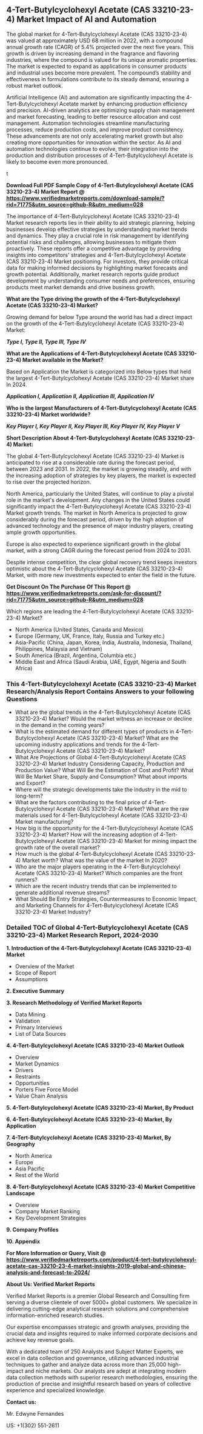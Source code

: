 <h2>4-Tert-Butylcyclohexyl Acetate (CAS 33210-23-4) Market Impact of AI and Automation</h2><p>The global market for 4-Tert-Butylcyclohexyl Acetate (CAS 33210-23-4) was valued at approximately USD 68 million in 2022, with a compound annual growth rate (CAGR) of 5.4% projected over the next five years. This growth is driven by increasing demand in the fragrance and flavoring industries, where the compound is valued for its unique aromatic properties. The market is expected to expand as applications in consumer products and industrial uses become more prevalent. The compound’s stability and effectiveness in formulations contribute to its steady demand, ensuring a robust market outlook.</p><p>Artificial Intelligence (AI) and automation are significantly impacting the 4-Tert-Butylcyclohexyl Acetate market by enhancing production efficiency and precision. AI-driven analytics are optimizing supply chain management and market forecasting, leading to better resource allocation and cost management. Automation technologies streamline manufacturing processes, reduce production costs, and improve product consistency. These advancements are not only accelerating market growth but also creating more opportunities for innovation within the sector. As AI and automation technologies continue to evolve, their integration into the production and distribution processes of 4-Tert-Butylcyclohexyl Acetate is likely to become even more pronounced.</p>t</p><p id="" class=""><strong>Download Full PDF Sample Copy of 4-Tert-Butylcyclohexyl Acetate (CAS 33210-23-4) Market Report @ <a href="https://www.verifiedmarketreports.com/download-sample/?rid=71775&utm_source=github-R&utm_medium=028" target="_blank">https://www.verifiedmarketreports.com/download-sample/?rid=71775&utm_source=github-R&utm_medium=028</a></strong></p><p>The importance of&nbsp;4-Tert-Butylcyclohexyl Acetate (CAS 33210-23-4) Market research reports lies in their ability to aid strategic planning, helping businesses develop effective strategies by understanding market trends and dynamics. They play a crucial role in risk management by identifying potential risks and challenges, allowing businesses to mitigate them proactively. These reports offer a competitive advantage by providing insights into competitors' strategies and 4-Tert-Butylcyclohexyl Acetate (CAS 33210-23-4) Market positioning. For investors, they provide critical data for making informed decisions by highlighting market forecasts and growth potential. Additionally, market research reports guide product development by understanding consumer needs and preferences, ensuring products meet market demands and drive business growth.</p><p><strong>What are the&nbsp;Type driving the growth of the 4-Tert-Butylcyclohexyl Acetate (CAS 33210-23-4) Market?</strong></p><p id="" class="">Growing demand for below Type around the world has had a direct impact on the growth of the 4-Tert-Butylcyclohexyl Acetate (CAS 33210-23-4) Market:</p><em><strong>Type I, Type II, Type III, Type IV </strong></em></p><strong>What are the&nbsp;Applications&nbsp;of 4-Tert-Butylcyclohexyl Acetate (CAS 33210-23-4) Market available in the Market?</strong></p><p id="" class="">Based on Application the Market is categorized into Below types that held the largest 4-Tert-Butylcyclohexyl Acetate (CAS 33210-23-4) Market share In 2024.</p><em><strong>Application I, Application II, Application III, Application IV</strong></em></p><strong>Who is the largest Manufacturers of 4-Tert-Butylcyclohexyl Acetate (CAS 33210-23-4) Market worldwide?</strong></p><p><em><strong>Key Player I, Key Player II, Key Player III, Key Player IV, Key Player V</strong></em></p><p id="" class=""><strong>Short Description About 4-Tert-Butylcyclohexyl Acetate (CAS 33210-23-4) Market:</strong></p><p>The global 4-Tert-Butylcyclohexyl Acetate (CAS 33210-23-4) Market is anticipated to rise at a considerable rate during the forecast period, between 2023 and 2031. In 2022, the market is growing steadily, and with the increasing adoption of strategies by key players, the market is expected to rise over the projected horizon.</p><p>North America, particularly the United States, will continue to play a pivotal role in the market's development. Any changes in the United States could significantly impact the 4-Tert-Butylcyclohexyl Acetate (CAS 33210-23-4) Market growth trends. The market in North America is projected to grow considerably during the forecast period, driven by the high adoption of advanced technology and the presence of major industry players, creating ample growth opportunities.</p><p>Europe is also expected to experience significant growth in the global market, with a strong CAGR during the forecast period from 2024 to 2031.</p><p>Despite intense competition, the clear global recovery trend keeps investors optimistic about the 4-Tert-Butylcyclohexyl Acetate (CAS 33210-23-4) Market, with more new investments expected to enter the field in the future.</p><p id="" class=""><strong>Get Discount On The Purchase Of This Report @ <a href="https://www.verifiedmarketreports.com/ask-for-discount/?rid=71775&utm_source=github-R&utm_medium=028" target="_blank">https://www.verifiedmarketreports.com/ask-for-discount/?rid=71775&utm_source=github-R&utm_medium=028</a></strong></p>Which regions are leading the 4-Tert-Butylcyclohexyl Acetate (CAS 33210-23-4) Market?</p><ul><li>North America (United States, Canada and Mexico)</li><li>Europe (Germany, UK, France, Italy, Russia and Turkey etc.)</li><li>Asia-Pacific (China, Japan, Korea, India, Australia, Indonesia, Thailand, Philippines, Malaysia and Vietnam)</li><li>South America (Brazil, Argentina, Columbia etc.)</li><li>Middle East and Africa (Saudi Arabia, UAE, Egypt, Nigeria and South Africa)</li></ul><h3 id="" class="">This 4-Tert-Butylcyclohexyl Acetate (CAS 33210-23-4) Market Research/Analysis Report Contains Answers to your following Questions</h3><ul><li>What are the global trends in the 4-Tert-Butylcyclohexyl Acetate (CAS 33210-23-4) Market? Would the market witness an increase or decline in the demand in the coming years?</li><li>What is the estimated demand for different types of products in 4-Tert-Butylcyclohexyl Acetate (CAS 33210-23-4) Market? What are the upcoming industry applications and trends for the 4-Tert-Butylcyclohexyl Acetate (CAS 33210-23-4) Market?</li><li>What Are Projections of Global 4-Tert-Butylcyclohexyl Acetate (CAS 33210-23-4) Market Industry Considering Capacity, Production and Production Value? What Will Be the Estimation of Cost and Profit? What Will Be Market Share, Supply and Consumption? What about imports and Export?</li><li>Where will the strategic developments take the industry in the mid to long-term?</li><li>What are the factors contributing to the final price of 4-Tert-Butylcyclohexyl Acetate (CAS 33210-23-4) Market? What are the raw materials used for 4-Tert-Butylcyclohexyl Acetate (CAS 33210-23-4) Market manufacturing?</li><li>How big is the opportunity for the 4-Tert-Butylcyclohexyl Acetate (CAS 33210-23-4) Market? How will the increasing adoption of 4-Tert-Butylcyclohexyl Acetate (CAS 33210-23-4) Market for mining impact the growth rate of the overall market?</li><li>How much is the global 4-Tert-Butylcyclohexyl Acetate (CAS 33210-23-4) Market worth? What was the value of the market In 2020?</li><li>Who are the major players operating in the 4-Tert-Butylcyclohexyl Acetate (CAS 33210-23-4) Market? Which companies are the front runners?</li><li>Which are the recent industry trends that can be implemented to generate additional revenue streams?</li><li>What Should Be Entry Strategies, Countermeasures to Economic Impact, and Marketing Channels for 4-Tert-Butylcyclohexyl Acetate (CAS 33210-23-4) Market Industry?</li></ul><h3 id="" class="">Detailed TOC of Global 4-Tert-Butylcyclohexyl Acetate (CAS 33210-23-4) Market Research Report, 2024-2030</h3><p id="" class=""><strong>1. Introduction of the 4-Tert-Butylcyclohexyl Acetate (CAS 33210-23-4) Market</strong></p><ul><li>Overview of the Market</li><li>Scope of Report</li><li>Assumptions</li></ul><p id="" class=""><strong>2. Executive Summary</strong></p><p id="" class=""><strong>3. Research Methodology of Verified Market Reports</strong></p><ul><li>Data Mining</li><li>Validation</li><li>Primary Interviews</li><li>List of Data Sources</li></ul><p id="" class=""><strong>4. 4-Tert-Butylcyclohexyl Acetate (CAS 33210-23-4) Market Outlook</strong></p><ul><li>Overview</li><li>Market Dynamics</li><li>Drivers</li><li>Restraints</li><li>Opportunities</li><li>Porters Five Force Model</li><li>Value Chain Analysis</li></ul><p id="" class=""><strong>5. 4-Tert-Butylcyclohexyl Acetate (CAS 33210-23-4) Market, By Product</strong></p><p id="" class=""><strong>6. 4-Tert-Butylcyclohexyl Acetate (CAS 33210-23-4) Market, By Application</strong></p><p id="" class=""><strong>7. 4-Tert-Butylcyclohexyl Acetate (CAS 33210-23-4) Market, By Geography</strong></p><ul><li>North America</li><li>Europe</li><li>Asia Pacific</li><li>Rest of the World</li></ul><p id="" class=""><strong>8. 4-Tert-Butylcyclohexyl Acetate (CAS 33210-23-4) Market Competitive Landscape</strong></p><ul><li>Overview</li><li>Company Market Ranking</li><li>Key Development Strategies</li></ul><p id="" class=""><strong>9. Company Profiles</strong></p><p id="" class=""><strong>10. Appendix</strong></p><p id="" class=""><strong>For More Information or Query, Visit @ <a href="https://www.verifiedmarketreports.com/product/4-tert-butylcyclohexyl-acetate-cas-33210-23-4-market-insights-2019-global-and-chinese-analysis-and-forecast-to-2024/" target="_blank">https://www.verifiedmarketreports.com/product/4-tert-butylcyclohexyl-acetate-cas-33210-23-4-market-insights-2019-global-and-chinese-analysis-and-forecast-to-2024/</a></strong></p><p id="" class=""><strong>About Us: Verified Market Reports</strong></p><p id="" class="">Verified Market Reports is a premier Global Research and Consulting firm serving a diverse clientele of over 5000+ global customers. We specialize in delivering cutting-edge analytical research solutions and comprehensive information-enriched research studies.</p><p id="" class="">Our expertise encompasses strategic and growth analyses, providing the crucial data and insights required to make informed corporate decisions and achieve key revenue goals.</p><p id="" class="">With a dedicated team of 250 Analysts and Subject Matter Experts, we excel in data collection and governance, utilizing advanced industrial techniques to gather and analyze data across more than 25,000 high-impact and niche markets. Our analysts are adept at integrating modern data collection methods with superior research methodologies, ensuring the production of precise and insightful research based on years of collective experience and specialized knowledge.</p><p id="" class=""><strong>Contact us:</strong></p><p id="" class="">Mr. Edwyne Fernandes</p><p id="" class="">US: +1(302) 551-2611</p>